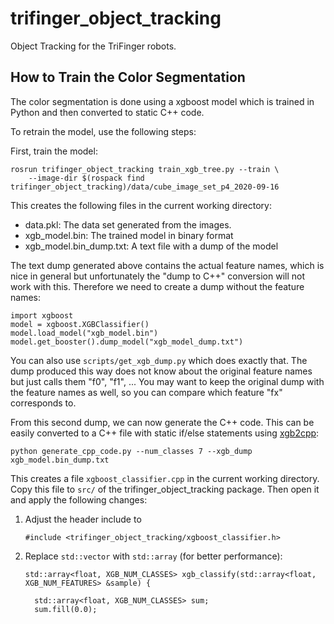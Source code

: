 # trifinger_object_tracking

Object Tracking for the TriFinger robots.


## How to Train the Color Segmentation

The color segmentation is done using a xgboost model which is trained in Python
and then converted to static C++ code.

To retrain the model, use the following steps:

First, train the model:

    rosrun trifinger_object_tracking train_xgb_tree.py --train \
        --image-dir $(rospack find trifinger_object_tracking)/data/cube_image_set_p4_2020-09-16

This creates the following files in the current working directory:

- data.pkl: The data set generated from the images.
- xgb_model.bin: The trained model in binary format
- xgb_model.bin_dump.txt: A text file with a dump of the model

The text dump generated above contains the actual feature names, which is nice
in general but unfortunately the "dump to C++" conversion will not work with
this.  Therefore we need to create a dump without the feature names:

    import xgboost
    model = xgboost.XGBClassifier()
    model.load_model("xgb_model.bin")
    model.get_booster().dump_model("xgb_model_dump.txt")

You can also use `scripts/get_xgb_dump.py` which does exactly that.  The dump
produced this way does not know about the original feature names but just calls
them "f0", "f1", ...
You may want to keep the original dump with the feature names as well, so you
can compare which feature "fx" corresponds to.

From this second dump, we can now generate the C++ code.  This
can be easily converted to a C++ file with static if/else statements using
[xgb2cpp](https://github.com/popcorn/xgb2cpp):

    python generate_cpp_code.py --num_classes 7 --xgb_dump xgb_model.bin_dump.txt

This creates a file `xgboost_classifier.cpp` in the current working directory.
Copy this file to `src/` of the trifinger_object_tracking package.  Then open
it and apply the following changes:

1. Adjust the header include to

       #include <trifinger_object_tracking/xgboost_classifier.h>

2. Replace `std::vector` with `std::array` (for better performance):

       std::array<float, XGB_NUM_CLASSES> xgb_classify(std::array<float, XGB_NUM_FEATURES> &sample) {

         std::array<float, XGB_NUM_CLASSES> sum;
         sum.fill(0.0);
